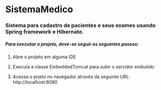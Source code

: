 # SistemaMedico
### Sistema para cadastro de pacientes e seus exames usando Spring framework e Hibernate.

##### Para executar o projeto, deve-se seguir os seguintes passos:  

1. Abre o projeto em alguma IDE  

2. Executa a classe EmbeddedTomcat para subir o servidor embutido  

3. Acessa o prjeto no navegador através da seguinte URL: http://localhost:8080

